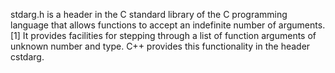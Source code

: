 stdarg.h is a header in the C standard library of the C programming language that allows functions to accept an indefinite number of arguments.[1] It provides facilities for stepping through a list of function arguments of unknown number and type. C++ provides this functionality in the header cstdarg.
